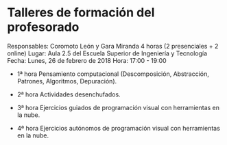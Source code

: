 # Talleres de formación del profesorado

Responsables: Coromoto León y Gara Miranda
4 horas (2 presenciales + 2 online)	
Lugar: Aula 2.5 del Escuela Superior de Ingeniería y Tecnología
Fecha: Lunes, 26 de febrero de 2018
Hora: 17:00 - 19:00

* 1ª hora
  Pensamiento computacional (Descomposición, Abstracción, Patrones, Algoritmos, Depuración).
  
* 2ª hora
  Actividades desenchufados.

* 3ª hora
  Ejercicios guiados de programación visual con herramientas en la nube.
  
* 4ª hora
  Ejercicios autónomos de programación visual con herramientas en la nube.
